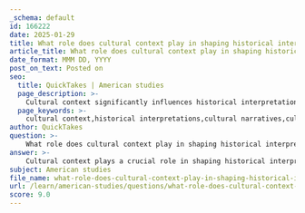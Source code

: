 ```yaml
---
_schema: default
id: 166222
date: 2025-01-29
title: What role does cultural context play in shaping historical interpretations?
article_title: What role does cultural context play in shaping historical interpretations?
date_format: MMM DD, YYYY
post_on_text: Posted on
seo:
  title: QuickTakes | American studies
  page_description: >-
    Cultural context significantly influences historical interpretations by shaping perceptions, values, and collective memory. It highlights the importance of recognizing biases and integrating diverse perspectives for a nuanced understanding of the past.
  page_keywords: >-
    cultural context,historical interpretations,cultural narratives,cultural biases,historical context,history education,multicultural perspectives,personal narratives,collective memory,understanding history
author: QuickTakes
question: >-
    What role does cultural context play in shaping historical interpretations?
answer: >-
    Cultural context plays a crucial role in shaping historical interpretations by influencing how events are perceived, understood, and remembered. Here are several key aspects of this relationship:\n\n1. **Cultural Narratives**: Historical events are not neutral; they are interpreted through the lens of cultural narratives that reflect the values, beliefs, and experiences of a society. These narratives can shape collective memory and influence how history is taught and understood. For instance, the way a society remembers its colonial past can vary significantly based on its cultural context, leading to different interpretations of the same events.\n\n2. **Cultural Biases**: The interpretation of history is often colored by cultural biases. Individuals and groups bring their own perspectives to historical analysis, which can lead to varying interpretations of the same events. This highlights the importance of recognizing one's own cultural lens when studying history, as it can affect the understanding of historical texts and events.\n\n3. **Historical Context**: The broader historical circumstances surrounding an event—such as social, political, and economic conditions—are essential for interpretation. Understanding the cultural context helps historians analyze how these factors influenced the actions and decisions of individuals and groups at the time.\n\n4. **Interplay Between Culture and History**: Cultural context not only shapes historical interpretations but is also shaped by history. The evolution of cultural values and beliefs can be traced back to historical events, creating a dynamic relationship where each influences the other. For example, significant historical events like wars or revolutions can lead to shifts in cultural norms and values.\n\n5. **Inclusive History Education**: The integration of diverse cultural perspectives into historical narratives is increasingly recognized as vital for a comprehensive understanding of history. By including multicultural interpretations, educators can challenge existing biases and provide a more nuanced view of historical events, allowing for a richer understanding of the past.\n\n6. **Personal Narratives**: Individual experiences and personal narratives contribute to the broader understanding of history. These stories can illuminate the complexities of historical events and provide insights into how different groups experienced and interpreted those events.\n\nIn summary, cultural context is integral to historical interpretation, as it shapes the narratives through which history is understood and remembered. Recognizing the interplay between culture and history allows for a more inclusive and accurate portrayal of the past, fostering a deeper understanding of the complexities of human experience.
subject: American studies
file_name: what-role-does-cultural-context-play-in-shaping-historical-interpretations.md
url: /learn/american-studies/questions/what-role-does-cultural-context-play-in-shaping-historical-interpretations
score: 9.0
---
```


&nbsp;